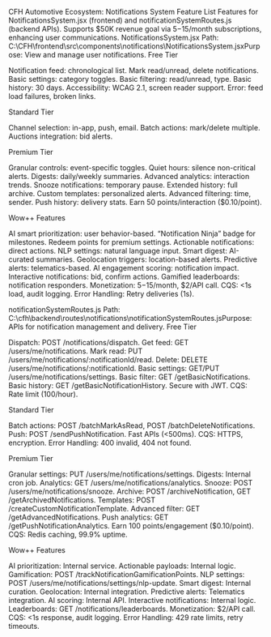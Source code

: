 CFH Automotive Ecosystem: Notifications System Feature List
Features for NotificationsSystem.jsx (frontend) and notificationSystemRoutes.js (backend APIs). Supports $50K revenue goal via $5-$15/month subscriptions, enhancing user communications.
NotificationsSystem.jsx
Path: C:\CFH\frontend\src\components\notifications\NotificationsSystem.jsxPurpose: View and manage user notifications.
Free Tier

Notification feed: chronological list.
Mark read/unread, delete notifications.
Basic settings: category toggles.
Basic filtering: read/unread, type.
Basic history: 30 days.
Accessibility: WCAG 2.1, screen reader support.
Error: feed load failures, broken links.

Standard Tier

Channel selection: in-app, push, email.
Batch actions: mark/delete multiple.
Auctions integration: bid alerts.

Premium Tier

Granular controls: event-specific toggles.
Quiet hours: silence non-critical alerts.
Digests: daily/weekly summaries.
Advanced analytics: interaction trends.
Snooze notifications: temporary pause.
Extended history: full archive.
Custom templates: personalized alerts.
Advanced filtering: time, sender.
Push history: delivery stats.
Earn 50 points/interaction ($0.10/point).

Wow++ Features

AI smart prioritization: user behavior-based.
“Notification Ninja” badge for milestones.
Redeem points for premium settings.
Actionable notifications: direct actions.
NLP settings: natural language input.
Smart digest: AI-curated summaries.
Geolocation triggers: location-based alerts.
Predictive alerts: telematics-based.
AI engagement scoring: notification impact.
Interactive notifications: bid, confirm actions.
Gamified leaderboards: notification responders.
Monetization: $5-$15/month, $2/API call.
CQS: <1s load, audit logging.
Error Handling: Retry deliveries (1s).

notificationSystemRoutes.js
Path: C:\cfh\backend\routes\notifications\notificationSystemRoutes.jsPurpose: APIs for notification management and delivery.
Free Tier

Dispatch: POST /notifications/dispatch.
Get feed: GET /users/me/notifications.
Mark read: PUT /users/me/notifications/:notificationId/read.
Delete: DELETE /users/me/notifications/:notificationId.
Basic settings: GET/PUT /users/me/notifications/settings.
Basic filter: GET /getBasicNotifications.
Basic history: GET /getBasicNotificationHistory.
Secure with JWT.
CQS: Rate limit (100/hour).

Standard Tier

Batch actions: POST /batchMarkAsRead, POST /batchDeleteNotifications.
Push: POST /sendPushNotification.
Fast APIs (<500ms).
CQS: HTTPS, encryption.
Error Handling: 400 invalid, 404 not found.

Premium Tier

Granular settings: PUT /users/me/notifications/settings.
Digests: Internal cron job.
Analytics: GET /users/me/notifications/analytics.
Snooze: POST /users/me/notifications/snooze.
Archive: POST /archiveNotification, GET /getArchivedNotifications.
Templates: POST /createCustomNotificationTemplate.
Advanced filter: GET /getAdvancedNotifications.
Push analytics: GET /getPushNotificationAnalytics.
Earn 100 points/engagement ($0.10/point).
CQS: Redis caching, 99.9% uptime.

Wow++ Features

AI prioritization: Internal service.
Actionable payloads: Internal logic.
Gamification: POST /trackNotificationGamificationPoints.
NLP settings: POST /users/me/notifications/settings/nlp-update.
Smart digest: Internal curation.
Geolocation: Internal integration.
Predictive alerts: Telematics integration.
AI scoring: Internal API.
Interactive notifications: Internal logic.
Leaderboards: GET /notifications/leaderboards.
Monetization: $2/API call.
CQS: <1s response, audit logging.
Error Handling: 429 rate limits, retry timeouts.

